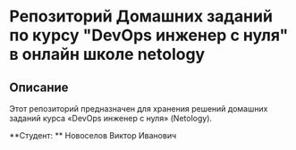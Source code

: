 # Репозиторий Домашних заданий по курсу "DevOps инженер с нуля" в онлайн школе netology

## Описание

Этот репозиторий предназначен для хранения решений домашних заданий курса «DevOps инженер с нуля» (Netology).

**Студент: ** Новоселов Виктор Иванович
